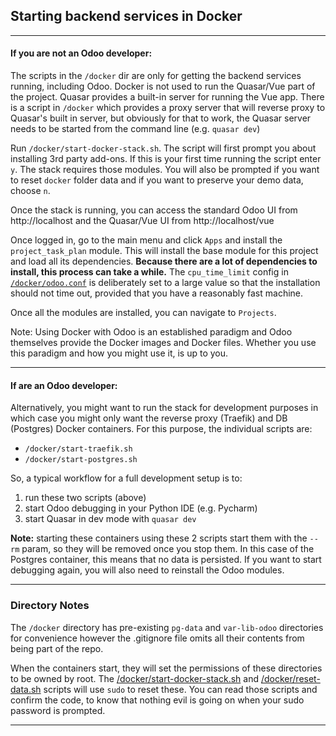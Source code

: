 ## Starting backend services in Docker

---

#### If you are not an Odoo developer:

The scripts in the `/docker` dir are only for getting the backend services running, including Odoo. Docker is not used to
run the Quasar/Vue part of the project. Quasar provides a built-in server for running the Vue app. There is a script in
`/docker` which provides a proxy server that will reverse proxy to Quasar's built in server, but obviously for that to
work, the Quasar server needs to be started from the command line (e.g. `quasar dev`)

Run `/docker/start-docker-stack.sh`. The script will first prompt you about installing 3rd party add-ons. If this is
your first time running the script enter `y`. The stack requires those modules. You will also be prompted if you want to
reset `docker` folder data and if you want to preserve your demo data, choose `n`.

Once the stack is running, you can access the standard Odoo UI from http://localhost and the Quasar/Vue UI from http://localhost/vue

Once logged in, go to the main menu and click `Apps` and install the `project_task_plan` module. This will install the
base module for this project and load all its dependencies. **Because there are a lot of dependencies to install, this
process can take a while.** The `cpu_time_limit` config in
[`/docker/odoo.conf`](https://gitlab.com/sylnsr/odoo-in-vue/-/tree/14/docker/odoo.conf) is deliberately set to a large
value so that the installation should not time out, provided that you have a reasonably fast machine.

Once all the modules are installed, you can navigate to `Projects`.
 
Note: Using Docker with Odoo is an established paradigm and Odoo themselves provide the Docker images and Docker files.
Whether you use this paradigm and how you might use it, is up to you.

---

#### If are an Odoo developer:

Alternatively, you might want to run the stack for development purposes in which case you might only want the reverse
proxy (Traefik) and DB (Postgres) Docker containers. For this purpose, the individual scripts are:

 - `/docker/start-traefik.sh`
 - `/docker/start-postgres.sh`

So, a typical workflow for a full development setup is to:

 1. run these two scripts (above)
 2. start Odoo debugging in your Python IDE (e.g. Pycharm)
 3. start Quasar in dev mode with `quasar dev`

**Note:** starting these containers using these 2 scripts start them with the `--rm` param, so they will be removed once
you stop them. In this case of the Postgres container, this means that no data is persisted. If you want to start
debugging again, you will also need to reinstall the Odoo modules.
 
---

### Directory Notes

The `/docker` directory has pre-existing `pg-data` and `var-lib-odoo` directories for convenience however the
.gitignore file omits all their contents from being part of the repo.

When the containers start, they will set the permissions of these directories to be owned by root.
The [/docker/start-docker-stack.sh](/docker/start-docker-stack.sh) and [/docker/reset-data.sh](/docker/reset-data.sh)
scripts will use `sudo` to reset these. You can read those scripts and confirm the code, to know that nothing evil is
going on when your sudo password is prompted.

---
